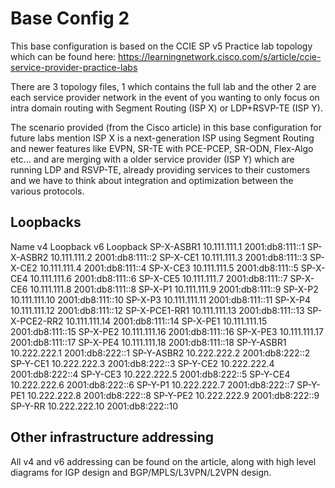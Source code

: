 # Base Config 2

This base configuration is based on the CCIE SP v5 Practice lab topology which can be found here:
https://learningnetwork.cisco.com/s/article/ccie-service-provider-practice-labs

There are 3 topology files, 1 which contains the full lab and the other 2 are each service provider network in the event of you wanting to only focus on intra domain routing with Segment Routing (ISP X) or LDP+RSVP-TE (ISP Y).

The scenario provided (from the Cisco article) in this base configuration for future labs mention ISP X is a next-generation ISP using Segment Routing and newer features like EVPN, SR-TE with PCE-PCEP, SR-ODN, Flex-Algo etc... and
are merging with a older service provider (ISP Y) which are running LDP and RSVP-TE, already providing services to their customers and we have to think about integration and optimization between the various protocols.


## Loopbacks

Name		v4 Loopback	v6 Loopback
SP-X-ASBR1	10.111.111.1	2001:db8:111::1
SP-X-ASBR2	10.111.111.2	2001:db8:111::2
SP-X-CE1	10.111.111.3	2001:db8:111::3
SP-X-CE2	10.111.111.4	2001:db8:111::4
SP-X-CE3	10.111.111.5	2001:db8:111::5
SP-X-CE4	10.111.111.6	2001:db8:111::6
SP-X-CE5	10.111.111.7	2001:db8:111::7
SP-X-CE6	10.111.111.8	2001:db8:111::8
SP-X-P1		10.111.111.9	2001:db8:111::9
SP-X-P2		10.111.111.10	2001:db8:111::10
SP-X-P3		10.111.111.11	2001:db8:111::11
SP-X-P4		10.111.111.12	2001:db8:111::12
SP-X-PCE1-RR1	10.111.111.13	2001:db8:111::13
SP-X-PCE2-RR2	10.111.111.14	2001:db8:111::14
SP-X-PE1	10.111.111.15	2001:db8:111::15
SP-X-PE2	10.111.111.16	2001:db8:111::16
SP-X-PE3	10.111.111.17	2001:db8:111::17
SP-X-PE4	10.111.111.18	2001:db8:111::18
SP-Y-ASBR1	10.222.222.1	2001:db8:222::1
SP-Y-ASBR2	10.222.222.2	2001:db8:222::2
SP-Y-CE1	10.222.222.3	2001:db8:222::3
SP-Y-CE2	10.222.222.4	2001:db8:222::4
SP-Y-CE3	10.222.222.5	2001:db8:222::5
SP-Y-CE4	10.222.222.6	2001:db8:222::6
SP-Y-P1		10.222.222.7	2001:db8:222::7
SP-Y-PE1	10.222.222.8	2001:db8:222::8
SP-Y-PE2	10.222.222.9	2001:db8:222::9
SP-Y-RR		10.222.222.10	2001:db8:222::10

## Other infrastructure addressing

All v4 and v6 addressing can be found on the article, along with high level diagrams for IGP design and BGP/MPLS/L3VPN/L2VPN design.

